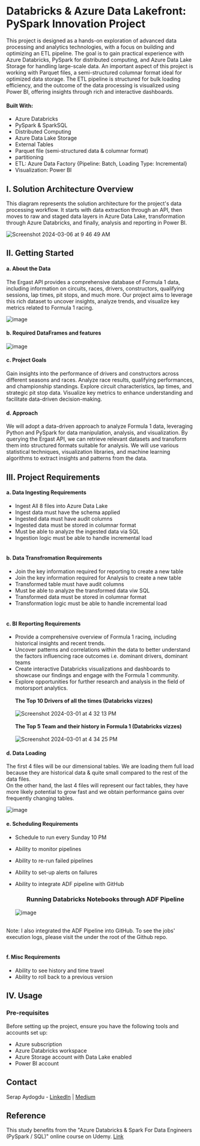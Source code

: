 # Databricks & Azure Data Lakefront: PySpark Innovation Project


This project is designed as a hands-on exploration of advanced data processing and analytics technologies, with a focus on building and optimizing an ETL pipeline. The goal is to gain practical experience with Azure Databricks, PySpark for distributed computing, and Azure Data Lake Storage for handling large-scale data. An important aspect of this project is working with Parquet files, a semi-structured columnar format ideal for optimized data storage. The ETL pipeline is structured for bulk loading efficiency, and the outcome of the data processing is visualized using Power BI, offering insights through rich and interactive dashboards.

#### Built With:
- Azure Databricks
- PySpark & SparkSQL
- Distributed Computing
- Azure Data Lake Storage
- External Tables
- Parquet file (semi-structured data & columnar format)
- partitioning
- ETL: Azure Data Factory {Pipeline: Batch, Loading Type: Incremental}
- Visualization: Power BI
  
## I. Solution Architecture Overview <be>

This diagram represents the solution architecture for the project's data processing workflow. It starts with data extraction through an API, then moves to raw and staged data layers in Azure Data Lake, transformation through Azure Databricks, and finally, analysis and reporting in Power BI.

![Screenshot 2024-03-06 at 9 46 49 AM](https://github.com/srpayd/Databricks-and-Azure-Data-Lakefront-PySpark-Project-with-ADF-pipeline/assets/39004568/67a82810-5797-4ca4-a023-6bf337d3fedb)


## II. Getting Started

#### a. About the Data
The Ergast API provides a comprehensive database of Formula 1 data, including information on circuits, races, drivers, constructors, qualifying sessions, lap times, pit stops, and much more. Our project aims to leverage this rich dataset to uncover insights, analyze trends, and visualize key metrics related to Formula 1 racing.

![image](https://github.com/srpayd/Databricks-Spark-Project-using-Azure-Data-Lake/assets/39004568/662b8239-2e29-4e99-a481-507ff2401142)

#### b. Required DataFrames and features
![image](https://github.com/srpayd/Databricks-and-Azure-Data-Lakefront-PySpark-Innovation-Project/assets/39004568/7320ed0f-1435-4898-b2c0-87cc7a8f7acf)
 
#### c. Project Goals
Gain insights into the performance of drivers and constructors across different seasons and races. Analyze race results, qualifying performances, and championship standings. Explore circuit characteristics, lap times, and strategic pit stop data. Visualize key metrics to enhance understanding and facilitate data-driven decision-making.

#### d. Approach
We will adopt a data-driven approach to analyze Formula 1 data, leveraging Python and PySpark for data manipulation, analysis, and visualization. By querying the Ergast API, we can retrieve relevant datasets and transform them into structured formats suitable for analysis. We will use various statistical techniques, visualization libraries, and machine learning algorithms to extract insights and patterns from the data.

## III. Project Requirements 

#### a. Data Ingesting Requirements 

- Ingest All 8 files into Azure Data Lake
- Ingest data must have the schema applied
- Ingested data must have audit columns 
- Ingested data must be stored in columnar format 
- Must be able to analyze the ingested data via SQL
- Ingestion logic must be able to handle incremental load
<br><br>
#### b. Data Transfromation Requirements 

- Join the key information required for reporting to create a new table
- Join the key information required for Analysis to create a new table
- Transformed table must have audit columns 
- Must be able to analyze the transformed data viw SQL
- Transformed data must be stored in columnar format
- Transformation logic must be able to handle incremental load
<br><br>

#### c. BI Reporting Requirements 

- Provide a comprehensive overview of Formula 1 racing, including historical insights and recent trends.
- Uncover patterns and correlations within the data to better understand the factors influencing race outcomes i.e. dominant drivers, dominant teams
- Create interactive Databricks visualizations and dashboards to showcase our findings and engage with the Formula 1 community.
- Explore opportunities for further research and analysis in the field of motorsport analytics.
<br><br>
 **The Top 10 Drivers of all the times (Databricks vizzes)** <br><br>
![Screenshot 2024-03-01 at 4 32 13 PM](https://github.com/srpayd/Databricks-and-Azure-Data-Lakefront-PySpark-Innovation-Project/assets/39004568/9b4b9227-50cf-42c0-b7ab-b35bd5535db3)
<br><br>
 **The Top 5 Team and their history in Formula 1 (Databricks vizzes)** <br><br>
 ![Screenshot 2024-03-01 at 4 34 25 PM](https://github.com/srpayd/Databricks-and-Azure-Data-Lakefront-PySpark-Innovation-Project/assets/39004568/9d508433-acb3-4ca8-a6ce-25bfe8ccada7)

#### d. Data Loading  
The first 4 files will be our dimensional tables. We are loading them full load because they are historical data & quite small compared to the rest of the data files.<br>
On the other hand, the last 4 files will represent our fact tables, they have more likely potential to grow fast and we obtain performance gains over frequently changing tables.

![image](https://github.com/srpayd/Databricks-and-Azure-Data-Lakefront-PySpark-Innovation-Project/assets/39004568/38af0fae-0d8b-45a8-8d45-619bf270d8a2)
<br>

#### e. Scheduling Requirements 

- Schedule to run every Sunday 10 PM
- Ability to monitor pipelines
- Ability to re-run failed pipelines
- Ability to set-up alerts on failures
- Ability to integrate ADF pipeline with GitHub 

  <h3 align="center">Running Databricks Notebooks through ADF Pipeline </h3>
  
  ![image](https://github.com/srpayd/Databricks-and-Azure-Data-Lakefront-PySpark-Project-with-ADF-pipeline/assets/39004568/0b5bdea8-a7ff-4727-a6ef-99255823bb2a)                    
<br>
Note: I also integrated the ADF Pipeline into GitHub. To see the jobs' execution logs, please visit the <pipeline> under the root of the Github repo. <br><br>

#### f. Misc Requirements 

- Ability to see history and time travel
- Ability to roll back to a previous version 


## IV. Usage

### Pre-requisites

Before setting up the project, ensure you have the following tools and accounts set up:
- Azure subscription
- Azure Databricks workspace
- Azure Storage account with Data Lake enabled
- Power BI account

## Contact

Serap Aydogdu - [LinkedIn](https://www.linkedin.com/in/srpayd/) | [Medium](https://medium.com/@srpayd)

## Reference

This study benefits from the "Azure Databricks & Spark For Data Engineers (PySpark / SQL)" online course on Udemy. [Link](https://www.linkedin.com/in/srpayd/](https://www.udemy.com/course/azure-databricks-spark-core-for-data-engineers/?couponCode=KEEPLEARNING)https://www.udemy.com/course/azure-databricks-spark-core-for-data-engineers/?couponCode=KEEPLEARNING)  





